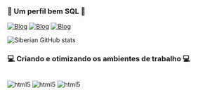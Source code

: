 
### 🐲 Um perfil bem SQL  🐲

[![Blog](https://img.shields.io/badge/GitHub-100000?style=for-the-badge&logo=github&logoColor=white)](https://github.com/siberiandragon)
[![Blog](https://img.shields.io/badge/LinkedIn-0077B5?style=for-the-badge&logo=linkedin&logoColor=white)](https://www.linkedin.com/in/felipe-santana-0559781b1/)
[![Blog](https://img.shields.io/badge/YouTube-FF0000?style=for-the-badge&logo=youtube&logoColor=white)](https://www.youtube.com/watch?v=dQw4w9WgXcQ)

![Siberian GitHub stats](https://github-readme-stats.vercel.app/api?username=siberiandragon&show_icons=true&theme=radical)


### 💻 Criando e otimizando os ambientes de trabalho 💻

<div style="display: inline_block"><br/>
 <img aling="center" alt="html5" src="https://img.shields.io/badge/Python-14354C?style=for-the-badge&logo=python&logoColor=white"   />
 <img aling="center" alt="html5" src="https://img.shields.io/badge/MySQL-00000F?style=for-the-badge&logo=mysql&logoColor=white"   />
 <img aling="center" alt="html5" src="https://img.shields.io/badge/Oracle-F80000?style=for-the-badge&logo=oracle&logoColor=black"   />
</div>
